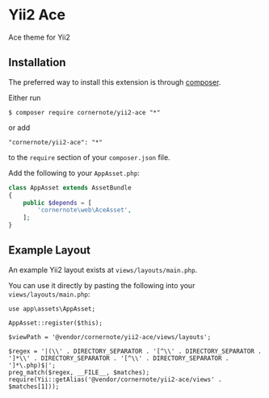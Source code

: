 # Yii2 Ace

Ace theme for Yii2

## Installation

The preferred way to install this extension is through [composer](http://getcomposer.org/download/).

Either run

```
$ composer require cornernote/yii2-ace "*"
```

or add

```
"cornernote/yii2-ace": "*"
```

to the `require` section of your `composer.json` file.



Add the following to your `AppAsset.php`:

```php
class AppAsset extends AssetBundle
{
    public $depends = [
        'cornernote\web\AceAsset',
    ];
}
```


## Example Layout

An example Yii2 layout exists at `views/layouts/main.php`.

You can use it directly by pasting the following into your `views/layouts/main.php`:

```
use app\assets\AppAsset;

AppAsset::register($this);

$viewPath = '@vendor/cornernote/yii2-ace/views/layouts';

$regex = '|(\\' . DIRECTORY_SEPARATOR . '[^\\' . DIRECTORY_SEPARATOR . ']*\\' . DIRECTORY_SEPARATOR . '[^\\' . DIRECTORY_SEPARATOR . ']*\.php)$|';
preg_match($regex, __FILE__, $matches);
require(Yii::getAlias('@vendor/cornernote/yii2-ace/views' . $matches[1]));
```
